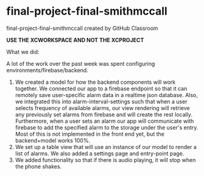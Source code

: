 # final-project-final-smithmccall
final-project-final-smithmccall created by GitHub Classroom

__USE THE XCWORKSPACE AND NOT THE XCPROJECT__

What we did:

A lot of the work over the past week was spent configuring environments/firebase/backend.

1. We created a model for how the backend components will work together. We connected our app to a firebase endpoint so that it can remotely save user-specific alarm data in a realtime json database. Also, we integrated this into alarm-interval-settings such that when a user selects frequency of available alarms, our view rendering will retrieve any previously set alarms from firebase and will create the rest locally. Furthermore, when a user sets an alarm our app will communicate with firebase to add the specified alarm to the storage under the user's entry. Most of this is not implemented in the front end yet, but the backend+model works 100%.
2. We set up a table view that will use an instance of our model to render a list of alarms. We also added a settings page and entry-point page.
3. We added functionality so that if there is audio playing, it will stop when the phone shakes. 
